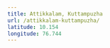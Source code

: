 ```yaml
---
title: Attikkalam, Kuttampuzha
url: /attikkalam-kuttampuzha/
latitude: 10.154
longitude: 76.744
---
```


